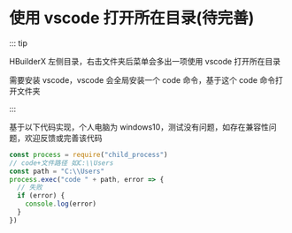 # 使用 vscode 打开所在目录(待完善)

::: tip

HBuilderX 左侧目录，右击文件夹后菜单会多出一项使用 vscode 打开所在目录

需要安装 vscode，vscode 会全局安装一个 code 命令，基于这个 code 命令打开文件夹

:::

基于以下代码实现，个人电脑为 windows10，测试没有问题，如存在兼容性问题，欢迎反馈或完善该代码

```js
const process = require("child_process")
// code+文件路径 如C:\\Users
const path = "C:\\Users"
process.exec("code " + path, error => {
  // 失败
  if (error) {
    console.log(error)
  }
})
```
